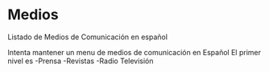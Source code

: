 # Medios
Listado de Medios de Comunicación en español

Intenta mantener un menu de medios de comunicación en Español
El primer nivel es
-Prensa
-Revistas
-Radio
Televisión
